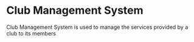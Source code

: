 # Club Management System

Club Management System is used to manage the services provided by a club to its members
